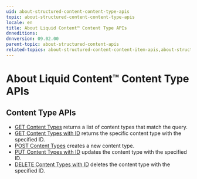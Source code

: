 ```yaml
---
uid: about-structured-content-content-type-apis
topic: about-structured-content-content-type-apis
locale: en
title: About Liquid Content™ Content Type APIs
dnneditions: 
dnnversion: 09.02.00
parent-topic: about-structured-content-apis
related-topics: about-structured-content-content-item-apis,about-structured-content-published-content-item-apis,about-structured-content-api-get-responses,about-structured-content-api-post-put-type-fields,creating-apps-that-use-microservices
---
```


# About Liquid Content™ Content Type APIs

## Content Type APIs

*   [GET Content Types](api-contenttypes-get) returns a list of content types that match the query.
*   [GET Content Types with ID](api-contenttypes-id-get) returns the specific content type with the specified ID.
*   [POST Content Types](api-contenttypes-post) creates a new content type.
*   [PUT Content Types with ID](api-contenttypes-id-put) updates the content type with the specified ID.
*   [DELETE Content Types with ID](api-contenttypes-id-delete) deletes the content type with the specified ID.